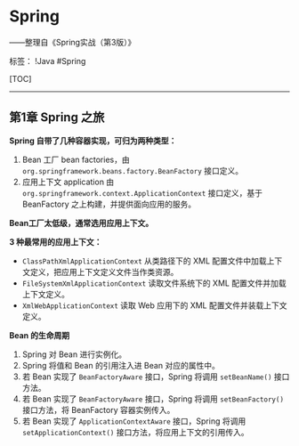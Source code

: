 ﻿# Spring
——整理自《Spring实战（第3版）》

标签： !Java #Spring

[TOC]

---

## 第1章 Spring 之旅

**Spring 自带了几种容器实现，可归为两种类型：**

1. Bean 工厂
bean factories，由 `org.springframework.beans.factory.BeanFactory` 接口定义。
2. 应用上下文
application 由 `org.springframework.context.ApplicationContext` 接口定义，基于 BeanFactory 之上构建，并提供面向应用的服务。

**Bean工厂太低级，通常选用应用上下文。**

**3 种最常用的应用上下文：**

- `ClassPathXmlApplicationContext` 从类路径下的 XML 配置文件中加载上下文定义，把应用上下文定义文件当作类资源。
- `FileSystemXmlApplicationContext` 读取文件系统下的 XML 配置文件并加载上下文定义。
- `XmlWebApplicationContext` 读取 Web 应用下的 XML 配置文件并装载上下文定义。

**Bean 的生命周期**
1. Spring 对 Bean 进行实例化。
2. Spring 将值和 Bean 的引用注入进 Bean 对应的属性中。
3. 若 Bean 实现了 `BeanFactoryAware` 接口，Spring 将调用 `setBeanName()` 接口方法。
4. 若 Bean 实现了 `BeanFactoryAware` 接口，Spring 将调用 `setBeanFactory()` 接口方法，将 BeanFactory 容器实例传入。
5. 若 Bean 实现了 `ApplicationContextAware` 接口，Spring 将调用 `setApplicationContext()` 接口方法，将应用上下文的引用传入。

